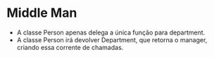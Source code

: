 # Middle Man

- A classe Person apenas delega a única função para department.
- A classe Person irá devolver Department, que retorna o manager, criando essa corrente de chamadas.